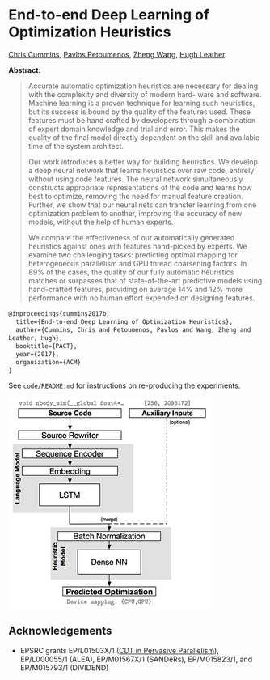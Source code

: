 # End-to-end Deep Learning of Optimization Heuristics
[Chris Cummins](http://chriscummins.cc/),
[Pavlos Petoumenos](http://homepages.inf.ed.ac.uk/ppetoume/),
[Zheng Wang](http://www.lancaster.ac.uk/staff/wangz3/),
[Hugh Leather](http://homepages.inf.ed.ac.uk/hleather/).

**Abstract:**
> Accurate automatic optimization heuristics are necessary for dealing with the
> complexity and diversity of modern hard- ware and software. Machine learning
> is a proven technique for learning such heuristics, but its success is bound
> by the quality of the features used. These features must be hand crafted by
> developers through a combination of expert domain knowledge and trial and
> error. This makes the quality of the final model directly dependent on the
> skill and available time of the system architect.
>
> Our work introduces a better way for building heuristics. We develop a deep
> neural network that learns heuristics over raw code, entirely without using
> code features. The neural network simultaneously constructs appropriate
> representations of the code and learns how best to optimize, removing the
> need for manual feature creation. Further, we show that our neural nets can
> transfer learning from one optimization problem to another, improving the
> accuracy of new models, without the help of human experts.
>
> We compare the effectiveness of our automatically generated heuristics
> against ones with features hand-picked by experts. We examine two challenging
> tasks: predicting optimal mapping for heterogeneous parallelism and GPU
> thread coarsening factors. In 89% of the cases, the quality of our fully
> automatic heuristics matches or surpasses that of state-of-the-art predictive
> models using hand-crafted features, providing on average 14% and 12% more
> performance with no human effort expended on designing features.

```
@inproceedings{cummins2017b,
  title={End-to-end Deep Learning of Optimization Heuristics},
  author={Cummins, Chris and Petoumenos, Pavlos and Wang, Zheng and Leather, Hugh},
  booktitle={PACT},
  year={2017},
  organization={ACM}
}
```

See [`code/README.md`](code/) for instructions on re-producing the experiments.

![DeepTune](deeptune.png)

## Acknowledgements

* EPSRC grants
  EP/L01503X/1 ([CDT in Pervasive Parallelism](http://pervasiveparallelism.inf.ed.ac.uk/)),
  EP/L000055/1 (ALEA),
  EP/M01567X/1 (SANDeRs),
  EP/M015823/1,
  and EP/M015793/1 (DIVIDEND)
